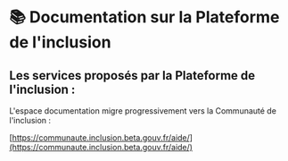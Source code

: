 # 📚 Documentation sur la Plateforme de l'inclusion

## Les services proposés par la Plateforme de l'inclusion :&#x20;



L'espace documentation migre progressivement vers la Communauté de l'inclusion :&#x20;

[https://communaute.inclusion.beta.gouv.fr/aide/](https://communaute.inclusion.beta.gouv.fr/aide/)







